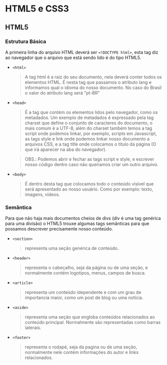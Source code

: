 # HTML5 e CSS3

## HTML5

### Estrutura Básica

A primeira linha do arquivo HTML deverá ser `<!DOCTYPE html>`, esta tag diz ao navegador que o arquivo que está sendo lido é do tipo HTML5.

 - `<html>`
    > A tag html é a raiz do seu documento, nela deverá conter todos os elementos HTML. É nesta tag que passamos o atributo lang e informamos qual o idioma do nosso documento. No caso do Brasil o valor do atributo lang será "pt-BR"

 - `<head>`
    > É a tag que contém os elementos lidos pelo navegador, como os metadados. Um exemplo de metadados é expressado pela tag charset que define o conjunto de caracteres do documento, o mais comum é a UTF-8, além do charset também temos a tag script onde podemos linkar, por exemplo, scripts em Javascript, as tags style e link onde podemos linkar nosso documento a arquivos CSS, e a tag title onde colocamos o titulo da página (O que irá aparecer na aba do navegador). 

    > OBS.: Podemos abrir e fechar as tags script e style, e escrever nosso código dentro caso não queiramos criar um outro arquivo. 

 - `<body>`
    > É dentro desta tag que colocamos todo o conteúdo visível que será apresentado ao nosso usuário. Como por exemplo: texto, imagens, vídeos.


### Semântica

Para que não haja mais documentos cheios de divs (div é uma tag genérica para uma divisão) o HTML5 trouxe algumas tags semânticas para que possamos descrever precisamente nosso conteúdo.

 - `<section>`
    > representa uma seção genérica de conteúdo.

 - `<header>`
    > representa o cabeçalho, seja da página ou de uma seção, e normalmente contém logotipos, menus, campos de busca.

 - `<article>`
    > representa um conteúdo idependente e com um grau de importancia maior, como um post de blog ou uma notícia.

 - `<aside>`
    > representa uma seção que engloba conteúdos relacionados ao conteúdo principal. Normalmente são representadas como barras laterais.

 - `<footer>`
    > representa o rodapé, seja da pagina ou de uma seção, normalmente nele contém informações do autor e links relacionados.